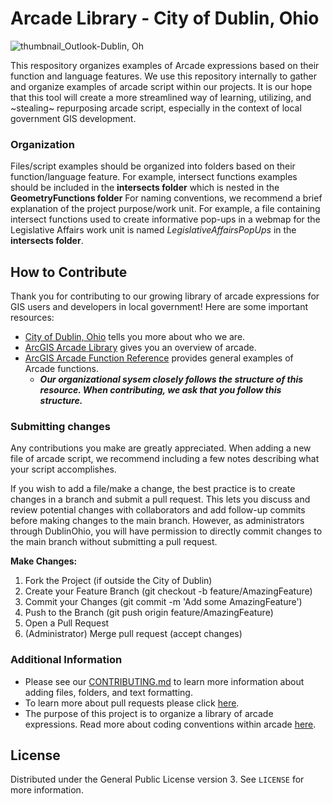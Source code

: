# Arcade Library - City of Dublin, Ohio
![thumbnail_Outlook-Dublin, Oh](https://user-images.githubusercontent.com/124072144/231218480-d9451ccb-e069-4033-9a1c-eb45cfa206cf.png)

This respository organizes examples of Arcade expressions based on their function and language features. We use this repository internally to gather and organize examples of arcade script within our projects. It is our hope that this tool will create a more streamlined way of learning, utilizing, and ~stealing~ repurposing arcade script, especially in the context of local government GIS development. 
### Organization
Files/script examples should be organized into folders based on their function/language feature. For example, intersect functions examples should be included in the **intersects folder** which is nested in the **GeometryFunctions folder** For naming conventions, we recommend a brief explanation of the project purpose/work unit. For example, a file containing intersect functions used to create informative pop-ups in a webmap for the Legislative Affairs work unit is named *LegislativeAffairsPopUps* in the **intersects folder**. 


## How to Contribute
Thank you for contributing to our growing library of arcade expressions for GIS users and developers in local government!
Here are some important resources:
- [City of Dublin, Ohio](https://dublinohiousa.gov/city-profile/) tells you more about who we are.
- [ArcGIS Arcade Library](https://developers.arcgis.com/arcade/) gives you an overview of arcade. 
- [ArcGIS Arcade Function Reference](https://developers.arcgis.com/arcade/function-reference/) provides general examples of Arcade functions. 
  - ***Our organizational sysem closely follows the structure of this resource. When contributing, we ask that you follow this structure.*** 

### Submitting changes
Any contributions you make are greatly appreciated. When adding a new file of arcade script, we recommend including a few notes describing what your script accomplishes. 

If you wish to add a file/make a change, the best practice is to create changes in a branch and submit a pull request. This lets you discuss and review potential changes with collaborators and add follow-up commits before making changes to the main branch. However, as administrators through DublinOhio, you will have permission to directly commit changes to the main branch without submitting a pull request. 

**Make Changes:** 

1. Fork the Project (if outside the City of Dublin)
2. Create your Feature Branch (git checkout -b feature/AmazingFeature)
3. Commit your Changes (git commit -m 'Add some AmazingFeature')
4. Push to the Branch (git push origin feature/AmazingFeature)
5. Open a Pull Request
6. (Administrator) Merge pull request (accept changes)

### Additional Information
- Please see our [CONTRIBUTING.md](https://github.com/DublinOhio/arcade-expressions/blob/main/CONTRIBUTING.md) to learn more information about adding files, folders, and text formatting. 
- To learn more about pull requests please click [here](https://docs.github.com/en/pull-requests/collaborating-with-pull-requests/proposing-changes-to-your-work-with-pull-requests/creating-a-pull-request). 
- The purpose of this project is to organize a library of arcade expressions. Read more about coding conventions within arcade [here](https://developers.arcgis.com/arcade/guide/statements/).

## License
Distributed under the General Public License version 3. See `LICENSE` for more information. 

